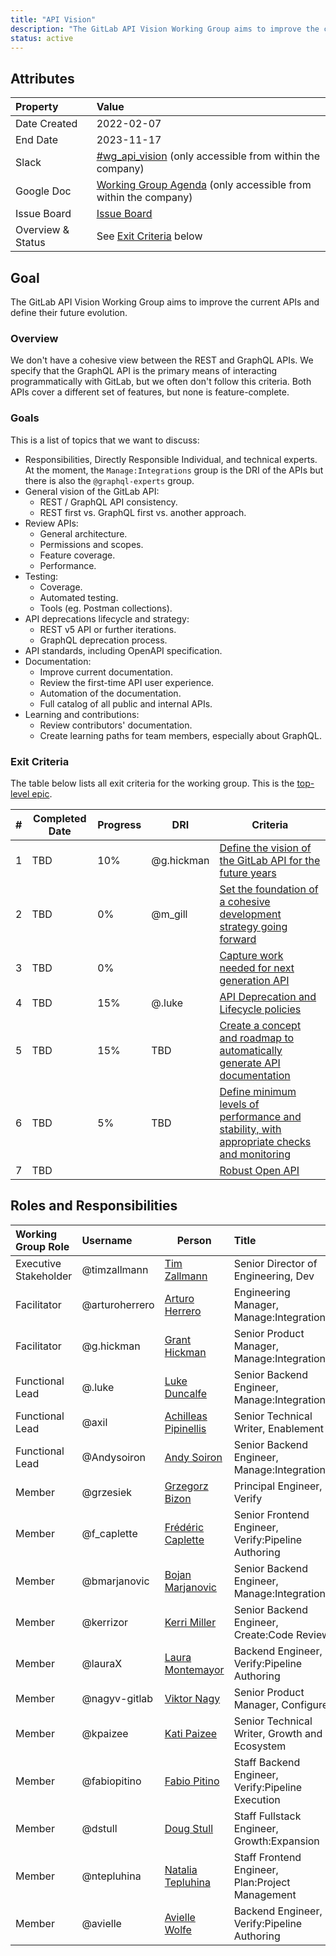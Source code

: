 ```yaml
---
title: "API Vision"
description: "The GitLab API Vision Working Group aims to improve the current APIs and define their future evolution."
status: active
---
```


## Attributes

| Property        | Value                                                                                                                                             |
|:----------------|:--------------------------------------------------------------------------------------------------------------------------------------------------|
| Date Created    | 2022-02-07                                                                                                                                        |
| End Date        | 2023-11-17                                                                                                                                               |
| Slack           | [#wg_api_vision](https://gitlab.slack.com/archives/C030DMJE0SZ) (only accessible from within the company)                                         |
| Google Doc      | [Working Group Agenda](https://docs.google.com/document/d/1o4Tq84Lt5VnxrVZmhlP0u4qiErzC1MtVfivnIc6_29E) (only accessible from within the company) |
| Issue Board     | [Issue Board](https://gitlab.com/groups/gitlab-org/-/boards/3929903)                                                |
| Overview & Status | See [Exit Criteria](#exit-criteria) below |

## Goal

The GitLab API Vision Working Group aims to improve the current APIs and define their future evolution.

### Overview

We don't have a cohesive view between the REST and GraphQL APIs. We specify that the GraphQL API is the primary means of interacting programmatically with GitLab, but we often don't follow this criteria. Both APIs cover a different set of features, but none is feature-complete.

### Goals

This is a list of topics that we want to discuss:

- Responsibilities, Directly Responsible Individual, and technical experts. At the moment, the `Manage:Integrations` group is the DRI of the APIs but there is also the `@graphql-experts` group.
- General vision of the GitLab API:
  - REST / GraphQL API consistency.
  - REST first vs. GraphQL first vs. another approach.
- Review APIs:
  - General architecture.
  - Permissions and scopes.
  - Feature coverage.
  - Performance.
- Testing:
  - Coverage.
  - Automated testing.
  - Tools (eg. Postman collections).
- API deprecations lifecycle and strategy:
  - REST v5 API or further iterations.
  - GraphQL deprecation process.
- API standards, including OpenAPI specification.
- Documentation:
  - Improve current documentation.
  - Review the first-time API user experience.
  - Automation of the documentation.
  - Full catalog of all public and internal APIs.
- Learning and contributions:
  - Review contributors' documentation.
  - Create learning paths for team members, especially about GraphQL.

### Exit Criteria

The table below lists all exit criteria for the working group. This is the [top-level epic](https://gitlab.com/groups/gitlab-org/-/epics/8638).

| # | Completed Date | Progress | DRI             | Criteria                                                                                                                                        |
|---|----------------|----------|-----------------|-------------------------------------------------------------------------------------------------------------------------------------------------|
| 1 | TBD            | 10%       | @g.hickman      | [Define the vision of the GitLab API for the future years](https://gitlab.com/groups/gitlab-org/-/epics/8633) |
| 2 | TBD            | 0%       | @m_gill | [Set the foundation of a cohesive development strategy going forward](https://gitlab.com/groups/gitlab-org/-/epics/8634)                        |
| 3 | TBD            | 0%       |     | [Capture work needed for next generation API](https://gitlab.com/groups/gitlab-org/-/epics/8115)                       |
| 4 | TBD            | 15%       | @.luke          | [API Deprecation and Lifecycle policies](https://gitlab.com/groups/gitlab-org/-/epics/7667)                                                           |
| 5 | TBD            | 15%       | TBD      | [Create a concept and roadmap to automatically generate API documentation](https://gitlab.com/groups/gitlab-org/-/epics/8636)                                                    |
| 6 | TBD            | 5%       |   TBD              | [Define minimum levels of performance and stability, with appropriate checks and monitoring](https://gitlab.com/groups/gitlab-org/-/epics/7520) |
| 7 | TBD            |       | | [Robust Open API](https://gitlab.com/groups/gitlab-org/-/epics/8926) |

## Roles and Responsibilities

| Working Group Role      | Username        | Person                                                                   | Title                                                           |
| :---------------------- | :-------------- | ------------------------------------------------------------------------ | :-------------------------------------------------------------- |
| Executive Stakeholder   | @timzallmann    | [Tim Zallmann](/handbook/company/team/#timzallmann)       | Senior Director of Engineering, Dev                             |
| Facilitator             | @arturoherrero  | [Arturo Herrero](/handbook/company/team/#arturoherrero)   | Engineering Manager, Manage:Integrations                     |
| Facilitator             | @g.hickman      | [Grant Hickman](/handbook/company/team/#g.hickman)        | Senior Product Manager, Manage:Integrations                  |
| Functional Lead         | @.luke          | [Luke Duncalfe](/handbook/company/team/#.luke)            | Senior Backend Engineer, Manage:Integrations                 |
| Functional Lead         | @axil           | [Achilleas Pipinellis](/handbook/company/team/#axil)      | Senior Technical Writer, Enablement                             |
| Functional Lead         | @Andysoiron     | [Andy Soiron](/handbook/company/team/#andysoiron)         | Senior Backend Engineer, Manage:Integrations                 |
| Member                  | @grzesiek       | [Grzegorz Bizon](/handbook/company/team/#grzesiek)        | Principal Engineer, Verify                                      |
| Member                  | @f_caplette     | [Frédéric Caplette](/handbook/company/team/#f_caplette)   | Senior Frontend Engineer, Verify:Pipeline Authoring             |
| Member                  | @bmarjanovic    | [Bojan Marjanovic](/handbook/company/team/#bmarjanovic)   | Senior Backend Engineer, Manage:Integrations                 |
| Member                  | @kerrizor       | [Kerri Miller](/handbook/company/team/#kerrizor)          | Senior Backend Engineer, Create:Code Review                     |
| Member                  | @lauraX         | [Laura Montemayor](/handbook/company/team/#laurax)        | Backend Engineer, Verify:Pipeline Authoring                     |
| Member                  | @nagyv-gitlab   | [Viktor Nagy](/handbook/company/team/#nagyv-gitlab)       | Senior Product Manager, Configure                               |
| Member                  | @kpaizee        | [Kati Paizee](/handbook/company/team/#kpaizee)            | Senior Technical Writer, Growth and Ecosystem                   |
| Member                  | @fabiopitino    | [Fabio Pitino](/handbook/company/team/#fabiopitino)       | Staff Backend Engineer, Verify:Pipeline Execution               |
| Member                  | @dstull         | [Doug Stull](/handbook/company/team/#dstull)              | Staff Fullstack Engineer, Growth:Expansion                      |
| Member                  | @ntepluhina     | [Natalia Tepluhina](/handbook/company/team/#ntepluhina)   | Staff Frontend Engineer, Plan:Project Management                |
| Member                  | @avielle        | [Avielle Wolfe](/handbook/company/team/#avielle)          | Backend Engineer, Verify:Pipeline Authoring                     |
